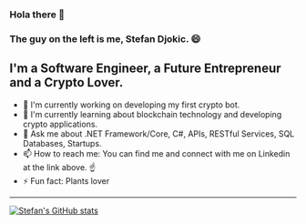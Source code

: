### Hola there 👋 
### The guy on the left is me, Stefan Djokic. 😄

## I'm a Software Engineer, a Future Entrepreneur and a Crypto Lover.

- 🔭 I'm currently working on developing my first crypto bot.
- 🌱 I'm currently learning about blockchain technology and developing crypto applications.
- 💬 Ask me about .NET Framework/Core, C#, APIs, RESTful Services, SQL Databases, Startups.  
- 📫 How to reach me: You can find me and connect with me on Linkedin at the link above. ☝️
- ⚡ Fun fact: Plants lover

________________________________________________________________________________________________________________
[![Stefan's GitHub stats](https://github-readme-stats.vercel.app/api?username=StefanTheCode)](https://github.com/StefanTheCode)
